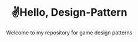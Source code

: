 <h1 align="center"><strong>✌️Hello, Design-Pattern </strong></h1>

<p align="center"> Welcome to my repository for game design patterns </p>
